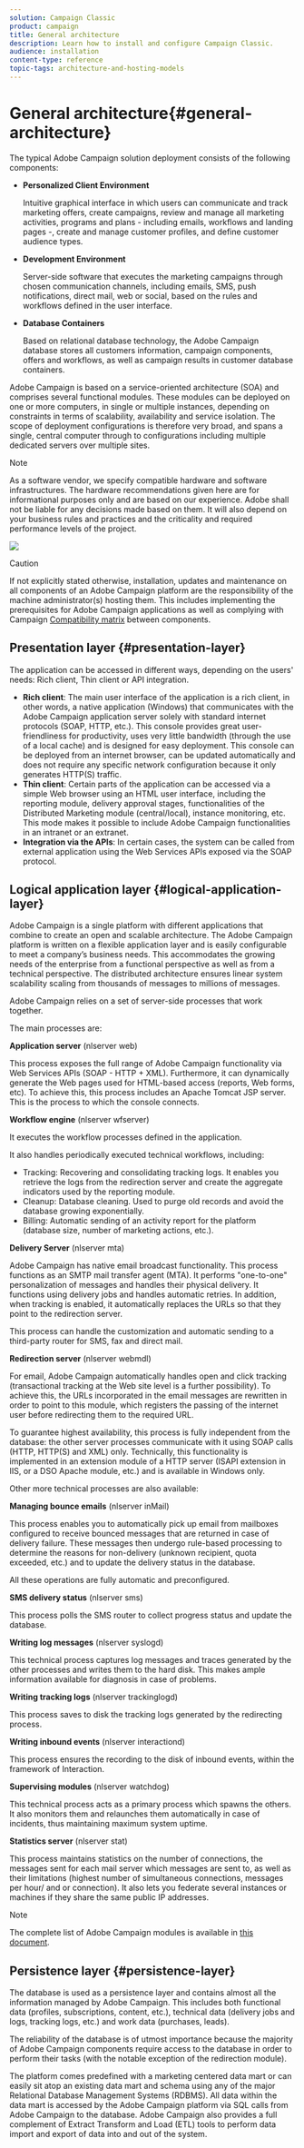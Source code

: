 ```yaml
---
solution: Campaign Classic
product: campaign
title: General architecture
description: Learn how to install and configure Campaign Classic.
audience: installation
content-type: reference
topic-tags: architecture-and-hosting-models
---
```


# General architecture{#general-architecture}

The typical Adobe Campaign solution deployment consists of the following components:

* **Personalized Client Environment**

  Intuitive graphical interface in which users can communicate and track marketing offers, create campaigns, review and manage all marketing activities, programs and plans - including emails, workflows and landing pages -, create and manage customer profiles, and define customer audience types.

* **Development Environment**

  Server-side software that executes the marketing campaigns through chosen communication channels, including emails, SMS, push notifications, direct mail, web or social, based on the rules and workflows defined in the user interface.

* **Database Containers**

  Based on relational database technology, the Adobe Campaign database stores all customers information, campaign components, offers and workflows, as well as campaign results in customer database containers.

Adobe Campaign is based on a service-oriented architecture (SOA) and comprises several functional modules. These modules can be deployed on one or more computers, in single or multiple instances, depending on constraints in terms of scalability, availability and service isolation. The scope of deployment configurations is therefore very broad, and spans a single, central computer through to configurations including multiple dedicated servers over multiple sites.

>[!NOTE]
>
>As a software vendor, we specify compatible hardware and software infrastructures. The hardware recommendations given here are for informational purposes only and are based on our experience. Adobe shall not be liable for any decisions made based on them. It will also depend on your business rules and practices and the criticality and required performance levels of the project.

![](assets/s_ncs_install_architecture.png)

>[!CAUTION]
>
>If not explicitly stated otherwise, installation, updates and maintenance on all components of an Adobe Campaign platform are the responsibility of the machine administrator(s) hosting them. This includes implementing the prerequisites for Adobe Campaign applications as well as complying with Campaign [Compatibility matrix](../../rn/using/compatibility-matrix.md) between components.

## Presentation layer {#presentation-layer}

The application can be accessed in different ways, depending on the users' needs: Rich client, Thin client or API integration.

* **Rich client**: The main user interface of the application is a rich client, in other words, a native application (Windows) that communicates with the Adobe Campaign application server solely with standard internet protocols (SOAP, HTTP, etc.). This console provides great user-friendliness for productivity, uses very little bandwidth (through the use of a local cache) and is designed for easy deployment. This console can be deployed from an internet browser, can be updated automatically and does not require any specific network configuration because it only generates HTTP(S) traffic.
* **Thin client**: Certain parts of the application can be accessed via a simple Web browser using an HTML user interface, including the reporting module, delivery approval stages, functionalities of the Distributed Marketing module (central/local), instance monitoring, etc. This mode makes it possible to include Adobe Campaign functionalities in an intranet or an extranet.
* **Integration via the APIs**: In certain cases, the system can be called from external application using the Web Services APIs exposed via the SOAP protocol.

## Logical application layer {#logical-application-layer}

Adobe Campaign is a single platform with different applications that combine to create an open and scalable architecture. The Adobe Campaign platform is written on a flexible application layer and is easily configurable to meet a company’s business needs. This accommodates the growing needs of the enterprise from a functional perspective as well as from a technical perspective. The distributed architecture ensures linear system scalability scaling from thousands of messages to millions of messages.

Adobe Campaign relies on a set of server-side processes that work together.

The main processes are:

**Application server** (nlserver web)

This process exposes the full range of Adobe Campaign functionality via Web Services APIs (SOAP - HTTP + XML). Furthermore, it can dynamically generate the Web pages used for HTML-based access (reports, Web forms, etc). To achieve this, this process includes an Apache Tomcat JSP server. This is the process to which the console connects.

**Workflow engine** (nlserver wfserver)

It executes the workflow processes defined in the application.

It also handles periodically executed technical workflows, including:

* Tracking: Recovering and consolidating tracking logs. It enables you retrieve the logs from the redirection server and create the aggregate indicators used by the reporting module.
* Cleanup: Database cleaning. Used to purge old records and avoid the database growing exponentially.
* Billing: Automatic sending of an activity report for the platform (database size, number of marketing actions, etc.).

**Delivery Server** (nlserver mta)

Adobe Campaign has native email broadcast functionality. This process functions as an SMTP mail transfer agent (MTA). It performs "one-to-one" personalization of messages and handles their physical delivery. It functions using delivery jobs and handles automatic retries. In addition, when tracking is enabled, it automatically replaces the URLs so that they point to the redirection server.

This process can handle the customization and automatic sending to a third-party router for SMS, fax and direct mail.

**Redirection server** (nlserver webmdl)

For email, Adobe Campaign automatically handles open and click tracking (transactional tracking at the Web site level is a further possibility). To achieve this, the URLs incorporated in the email messages are rewritten in order to point to this module, which registers the passing of the internet user before redirecting them to the required URL.

To guarantee highest availability, this process is fully independent from the database: the other server processes communicate with it using SOAP calls (HTTP, HTTP(S) and XML) only. Technically, this functionality is implemented in an extension module of a HTTP server (ISAPI extension in IIS, or a DSO Apache module, etc.) and is available in Windows only.

Other more technical processes are also available:

**Managing bounce emails** (nlserver inMail)

This process enables you to automatically pick up email from mailboxes configured to receive bounced messages that are returned in case of delivery failure. These messages then undergo rule-based processing to determine the reasons for non-delivery (unknown recipient, quota exceeded, etc.) and to update the delivery status in the database.

All these operations are fully automatic and preconfigured.

**SMS delivery status** (nlserver sms)

This process polls the SMS router to collect progress status and update the database.

**Writing log messages** (nlserver syslogd)

This technical process captures log messages and traces generated by the other processes and writes them to the hard disk. This makes ample information available for diagnosis in case of problems.

**Writing tracking logs** (nlserver trackinglogd)

This process saves to disk the tracking logs generated by the redirecting process.

**Writing inbound events** (nlserver interactiond)

This process ensures the recording to the disk of inbound events, within the framework of Interaction.

**Supervising modules** (nlserver watchdog)

This technical process acts as a primary process which spawns the others. It also monitors them and relaunches them automatically in case of incidents, thus maintaining maximum system uptime.

**Statistics server** (nlserver stat)

This process maintains statistics on the number of connections, the messages sent for each mail server which messages are sent to, as well as their limitations (highest number of simultaneous connections, messages per hour/ and or connection). It also lets you federate several instances or machines if they share the same public IP addresses.

>[!NOTE]
>
>The complete list of Adobe Campaign modules is available in [this document](../../production/using/operating-principle.md).

## Persistence layer {#persistence-layer}

The database is used as a persistence layer and contains almost all the information managed by Adobe Campaign. This includes both functional data (profiles, subscriptions, content, etc.), technical data (delivery jobs and logs, tracking logs, etc.) and work data (purchases, leads).

The reliability of the database is of utmost importance because the majority of Adobe Campaign components require access to the database in order to perform their tasks (with the notable exception of the redirection module).

The platform comes predefined with a marketing centered data mart or can easily sit atop an existing data mart and schema using any of the major Relational Database Management Systems (RDBMS). All data within the data mart is accessed by the Adobe Campaign platform via SQL calls from Adobe Campaign to the database. Adobe Campaign also provides a full complement of Extract Transform and Load (ETL) tools to perform data import and export of data into and out of the system.
